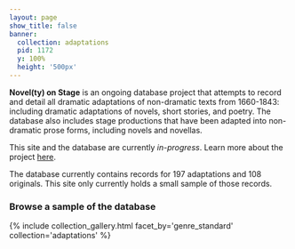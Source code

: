 ```yaml
---
layout: page
show_title: false
banner:
  collection: adaptations
  pid: 1172
  y: 100%
  height: '500px'
---
```


__Novel(ty) on Stage__ is an ongoing database project that attempts to record and detail all dramatic adaptations of non-dramatic texts from 1660-1843: including dramatic adaptations of novels, short stories, and poetry. The database also includes stage productions that have been adapted into non-dramatic prose forms, including novels and novellas.

This site and the database are currently _in-progress_. Learn more about the project [here](/wax/project).

The database currently contains records for 197 adaptations and 108 originals. This site only currently holds a small sample of those records.


### Browse a sample of the database

{% include collection_gallery.html facet_by='genre_standard' collection='adaptations' %}
